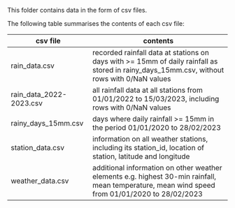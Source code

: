 This folder contains data in the form of csv files.

The following table summarises the contents of each csv file:

| csv file | contents | 
|--|--|
| rain_data.csv | recorded rainfall data at stations on days with >= 15mm of daily rainfall as stored in rainy_days_15mm.csv, without rows with 0/NaN values | |
| rain_data_2022-2023.csv | all rainfall data at all stations from 01/01/2022 to 15/03/2023, including rows with 0/NaN values | |
| rainy_days_15mm.csv | days where daily rainfall >= 15mm in the period 01/01/2020 to 28/02/2023 |
| station_data.csv | information on all weather stations, including its station_id, location of station, latitude and longitude |
| weather_data.csv | additional information on other weather elements e.g. highest 30-min rainfall, mean temperature, mean wind speed from 01/01/2020 to 28/02/2023 | | 

